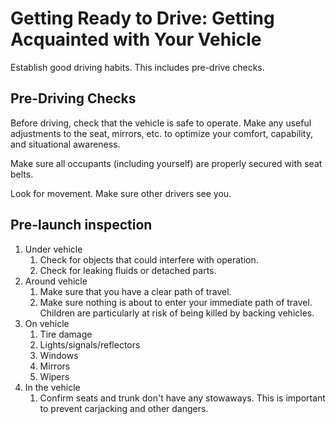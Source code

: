 # Getting Ready to Drive: Getting Acquainted with Your Vehicle

Establish good driving habits. This includes pre-drive checks.

## Pre-Driving Checks

Before driving, check that the vehicle is safe to operate. 
Make any useful adjustments to the seat, mirrors, etc. to 
optimize your comfort, capability, and situational awareness.

Make sure all occupants (including yourself) are properly secured with seat belts. 

Look for movement. Make sure other drivers see you.

## Pre-launch inspection
1. Under vehicle
    1. Check for objects that could interfere with operation.
    2. Check for leaking fluids or detached parts.  
2. Around vehicle
    1. Make sure that you have a clear path of travel.
    2. Make sure nothing is about to enter your immediate path of travel. Children are particularly at risk of being killed by backing vehicles.
3. On vehicle
    1. Tire damage
    2. Lights/signals/reflectors
    3. Windows
    4. Mirrors
    5. Wipers
4. In the vehicle
    1. Confirm seats and trunk don't have any stowaways. This is important to prevent carjacking and other dangers.
